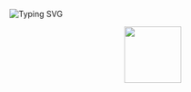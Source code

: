 <a><img src="https://readme-typing-svg.herokuapp.com?font=Fira+Code&size=30&pause=1000&color=0869DB&width=435&lines=%D0%92%D1%81%D1%91+%D0%B8%D0%BB%D0%B8+%D0%BD%D0%B8%D1%87%D0%B5%D0%B3%D0%BE" alt="Typing SVG" /></a>

<p align="center"><img src="https://user-images.githubusercontent.com/103124683/186020159-15b327c7-6f7b-4faf-906f-24c5c35a42ff.png" width="100px"></p>

